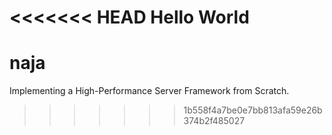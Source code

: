 <<<<<<< HEAD
Hello World
=======
# naja
Implementing a High-Performance Server Framework from Scratch.
>>>>>>> 1b558f4a7be0e7bb813afa59e26b374b2f485027
